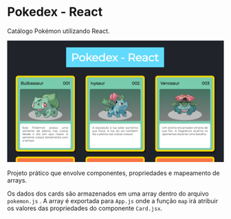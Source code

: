 # Pokedex - React

Catálogo Pokémon utilizando React.

![alt="pokedex-react"](./src/images/pokedex-react.png)

Projeto prático que envolve componentes, propriedades e mapeamento de arrays.

Os dados dos cards são armazenados em uma array dentro do arquivo ```pokemon.js``` . A array é exportada para ```App.js``` onde a função ```map``` irá atribuir os valores das propriedades do componente ```Card.jsx```.